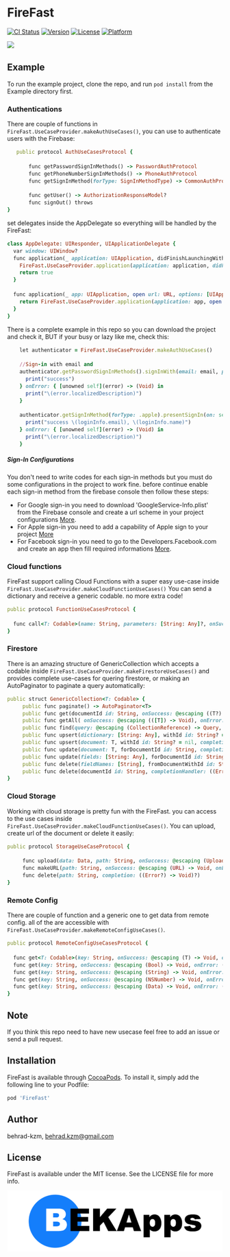 # FireFast

[![CI Status](https://img.shields.io/travis/behrad-kzm/FireFast.svg?style=flat)](https://travis-ci.org/behrad-kzm/FireFast)
[![Version](https://img.shields.io/cocoapods/v/FireFast.svg?style=flat)](https://cocoapods.org/pods/FireFast)
[![License](https://img.shields.io/cocoapods/l/FireFast.svg?style=flat)](https://cocoapods.org/pods/FireFast)
[![Platform](https://img.shields.io/cocoapods/p/FireFast.svg?style=flat)](https://cocoapods.org/pods/FireFast)

<img src="https://github.com/behrad-kzm/FireFast/blob/main/FireFastAppIcon.png">

## Example

To run the example project, clone the repo, and run `pod install` from the Example directory first.

### Authentications

There are couple of functions in `FireFast.UseCaseProvider.makeAuthUseCases()`, you can use to authenticate users with the Firebase:

 ```ruby
    public protocol AuthUseCasesProtocol {
  
        func getPasswordSignInMethods() -> PasswordAuthProtocol
        func getPhoneNumberSignInMethods() -> PhoneAuthProtocol
        func getSignInMethod(forType: SignInMethodType) -> CommonAuthProtocol

        func getUser() -> AuthorizationResponseModel?
        func signOut() throws
}
```
set delegates inside the AppDelegate so everything will be handled by the FireFast:

```ruby
class AppDelegate: UIResponder, UIApplicationDelegate {
  var window: UIWindow?
  func application(_ application: UIApplication, didFinishLaunchingWithOptions launchOptions: [UIApplication.LaunchOptionsKey: Any]?) -> Bool {
    FireFast.UseCaseProvider.application(application: application, didFinishLaunchingWithOptions: launchOptions)
    return true
  }
  
  func application(_ app: UIApplication, open url: URL, options: [UIApplication.OpenURLOptionsKey : Any] = [:]) -> Bool {
    return FireFast.UseCaseProvider.application(application: app, open: url, options: options)
  }
}

```

There is a complete example in this repo so you can download the project and check it, BUT if your busy or lazy like me, check this:
```ruby
    let authenticator = FireFast.UseCaseProvider.makeAuthUseCases()
    
    //Sign-in with email and  
    authenticator.getPasswordSignInMethods().signInWith(email: email, password: password) { [unowned self](loginInfo) -> (Void) in
      print("success")
    } onError: { [unowned self](error) -> (Void) in
      print("\(error.localizedDescription)")
    }

    authenticator.getSignInMethod(forType: .apple).presentSignIn(on: self) { [unowned self](loginInfo) -> (Void) in
      print("success \(loginInfo.email), \(loginInfo.name)")
    } onError: { [unowned self](error) -> (Void) in
      print("\(error.localizedDescription)")
    }
```
##### Sign-In Configurations

You don't need to write codes for each sign-in methods but you must do some configurations in the project to work fine.
before continue enable each sign-in method from the firebase console then follow these steps:

- For Google sign-in you need to download 'GoogleService-Info.plist' from the Firebase console and create a url scheme in your project configurations [More](https://firebase.google.com/docs/auth/ios/google-signin#2_implement_google_sign-in).
- For Apple sign-in you need to add a capability of Apple sign to your project [More](https://medium.com/@priya_talreja/sign-in-with-apple-using-swift-5cd8695a46b6)
- For Facebook sign-in you need to go to the Developers.Facebook.com and create an app then fill required informations [More](https://developers.facebook.com/docs/facebook-login/ios).
  
### Cloud functions

FireFast support calling Cloud Functions with a super easy use-case inside `FireFast.UseCaseProvider.makeCloudFunctionUseCases()`
You can send a dictionary and receive a generic codable. no more extra code!

```ruby
public protocol FunctionUseCasesProtocol {
  
  func call<T: Codable>(name: String, parameters: [String: Any]?, onSuccess: @escaping (T) -> Void, onError: ((Error) -> Void)?)
}
``` 
 
### Firestore

There is an amazing structure of GenericCollection which accepts a codable inside `FireFast.UseCaseProvider.makeFirestoreUseCases()` and provides complete use-cases for quering firestore, or making an AutoPaginator to paginate a query automatically:

```ruby
public struct GenericCollection<T: Codable> {
     public func paginate() -> AutoPaginator<T>
     public func get(documentId id: String, onSuccess: @escaping ((T?) -> Void), onError: ((Error) -> Void)?)
     public func getAll( onSuccess: @escaping (([T]) -> Void), onError: ((Error) -> Void)?)
     public func find(query: @escaping (CollectionReference) -> Query, onSuccess: @escaping (([T]) -> Void), onError: ((Error) -> Void)?)
     public func upsert(dictionary: [String: Any], withId id: String? = nil, completionHandler: ((Error?) -> Void)?)
     public func upsert(document: T, withId id: String? = nil, completionHandler: ((Error?) -> Void)?)
     public func update(document: T, forDocumentId id: String, completionHandler: ((Error?) -> Void)?)
     public func update(fields: [String: Any], forDocumentId id: String, completionHandler: ((Error?) -> Void)?)
     public func delete(fieldNames: [String], fromDocumentWithId id: String, completionHandler: ((Error?) -> Void)?)
     public func delete(documentId id: String, completionHandler: ((Error?) -> Void)?)
}
```

### Cloud Storage
Working with cloud storage is pretty fun with the FireFast. you can access to the use cases inside `FireFast.UseCaseProvider.makeCloudFunctionUseCases()`.
You can upload, create url of the document or delete it easily:
```ruby
public protocol StorageUseCaseProtocol {
  
     func upload(data: Data, path: String, onSuccess: @escaping (UploadInfoModel) -> Void, onError: ((Error) -> Void)?)
     func makeURL(path: String, onSuccess: @escaping (URL) -> Void, onError: ((Error) -> Void)?)
     func delete(path: String, completion: ((Error?) -> Void)?)
}
```

### Remote Config
There are couple of function and a generic one to get data from remote config. all of the are accessible with `FireFast.UseCaseProvider.makeRemoteConfigUseCases()`.

```ruby 
public protocol RemoteConfigUseCasesProtocol {
  
  func get<T: Codable>(key: String, onSuccess: @escaping (T) -> Void, onError: ((Error) -> Void)?)
  func get(key: String, onSuccess: @escaping (Bool) -> Void, onError: ((Error) -> Void)?)
  func get(key: String, onSuccess: @escaping (String) -> Void, onError: ((Error) -> Void)?)
  func get(key: String, onSuccess: @escaping (NSNumber) -> Void, onError: ((Error) -> Void)?)
  func get(key: String, onSuccess: @escaping (Data) -> Void, onError: ((Error) -> Void)?)
}

```
## Note

If you think this repo need to have new usecase feel free to add an issue or send a pull request.

## Installation

FireFast is available through [CocoaPods](https://cocoapods.org). To install
it, simply add the following line to your Podfile:

```ruby
pod 'FireFast'
```

## Author

behrad-kzm, behrad.kzm@gmail.com

## License

FireFast is available under the MIT license. See the LICENSE file for more info.

<img src="https://github.com/behrad-kzm/BEKDesing/blob/master/Images/BEKHeader.png">
